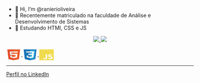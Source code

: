 - 👋 Hi, I’m @ranierioliveira
- 👀 Recentemente matriculado na faculdade de Análise e Desenvolvimento de Sistemas 
- 🌱 Estudando HTMl, CSS e JS
<div align="center">
  <a href="https://github.com/ranierioliveira">
  <img height="180em" src="https://github-readme-stats.vercel.app/api?username=ranierioliveira&show_icons=true&theme=dark&include_all_commits=true&count_private=true"/>
  <img height="180em" src="https://github-readme-stats.vercel.app/api/top-langs/?username=ranierioliveira&layout=compact&langs_count=7&theme=dark"/>
</div>
<div style="display: inline_block"><br>
  <img align="center" alt="HTML" height="30" width="40" src="https://raw.githubusercontent.com/devicons/devicon/master/icons/html5/html5-original.svg">
  <img align="center" alt="CSS" height="30" width="40" src="https://raw.githubusercontent.com/devicons/devicon/master/icons/css3/css3-original.svg">
  <img align="center" alt="Js" height="30" width="40" src="https://raw.githubusercontent.com/devicons/devicon/master/icons/javascript/javascript-plain.svg">
</div>
  <hr>
  <div>
  <a href="www.linkedin.com/in/ 
ranieri-pinheiro-de-oliveira-544340234
" target="_blank"> Perfil no LinkedIn</a> 
  </div>
    <!---
ranierioliveira/ranierioliveira is a ✨ special ✨ repository because its `README.md` (this file) appears on your GitHub profile.
You can click the Preview link to take a look at your changes.
--->
